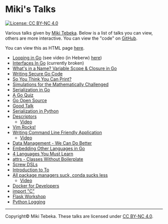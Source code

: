 # Miki's Talks

[![License: CC BY-NC 4.0](https://licensebuttons.net/l/by-nc/4.0/80x15.png)](https://creativecommons.org/licenses/by-nc/4.0/)

Various talks given by [Miki Tebeka](mailto:miki@353solutions.com).
Below is a list of talks you can view, others are more interactive. You can
view the "code" on [GitHub](https://github.com/tebeka/talks).

You can view this as HTML page [here](https://tebeka.github.io/talks/).

- [Looping in Go](in-the-loop.pdf) (see video (in Heberw) [here](https://www.youtube.com/watch?v=9dXGNWsFb0Q))
- [Interfaces In Go](https://talks.godoc.org/github.com/tebeka/talks/go-il-ifaces/iface.slide#1) (currently broken)
- [What's in a Name? Variable Scope & Closure in Go](https://talks.godoc.org/github.com/tebeka/talks/go-var/var.slide#1)
- [Writing Secure Go Code](./secure-go-code/slides.pdf)
- [So You Think You Can Print?](./pyweb-print/slides.pdf)
- [Simulations for the Mathematically Challenged](./pyweb-sim/slides.pdf)
- [Serialization in Go](https://tebeka.github.io/talks/serialize-go/slides/index.html)
- [A Go Quiz](https://talks.godoc.org/github.com/tebeka/talks/go-quiz/quiz-gcil.slide)
- [Go Open Source](https://tebeka.github.io/talks/go-open-source/slides/index.html)
- [Good Talk](https://tebeka.github.io/talks/good-talk/slides/index.html)
- [Serialization in Python](https://tebeka.github.io/talks/serialize-pyweb/slides/index.html)
- [Descriptors](https://tebeka.github.io/talks/pyconil-2019/descriptors/slides/index.html)
    - [Video](https://www.youtube.com/watch?v=J2jI-mSyG74)
- [Vim Rocks!](./vim-rocks/VimRocks.pdf)
- [Writing Command Line Friendly Application](./cmdline-friendly/slides-pyweb.pdf)
    - [Video](https://www.youtube.com/watch?v=bbaypngQ7mE)
- [Data Management - We Can Do Better](./data-management/data-management.pdf)
- [Embedding Other Languages in Go](./embed-in-go/embed-in-go.pdf)
- [4 Languages You Must Learn](./4-langs/slides.html)
- [attrs - Classes Without Boilerplate](./attrs-pyweb/slides.pdf)
- [Screw DSLs](./screw-dsls/Screw-DSLs.pdf)
- [Introduction to To](./go-checkpoint/slides.pdf)
- [All package managers suck, conda sucks less](./conda-pyconil-2017/slides.pdf)
    - [Video](https://www.youtube.com/watch?v=ywsf3mmv6do)
- [Docker for Developers](./docker-for-developers/slides.pdf)
- [import "C"](https://talks.godoc.org/github.com/tebeka/talks/import-c-go-il/import-c.slide)
- [Flask Workshop](./flask/flask.html)
- [Python Logging](./python-logging/python-logging.html)


---
Copyright© Miki Tebeka.
These talks are licensed under [CC BY-NC 4.0](https://creativecommons.org/licenses/by-nc/4.0/). 
